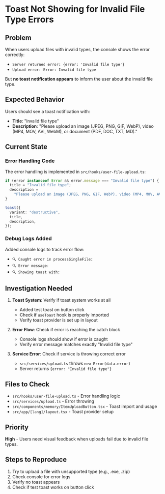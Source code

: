 # Toast Not Showing for Invalid File Type Errors

## Problem

When users upload files with invalid types, the console shows the error correctly:

- `Server returned error: {error: 'Invalid file type'}`
- `Upload error: Error: Invalid file type`

But **no toast notification appears** to inform the user about the invalid file type.

## Expected Behavior

Users should see a toast notification with:

- **Title**: "Invalid file type"
- **Description**: "Please upload an image (JPEG, PNG, GIF, WebP), video (MP4, MOV, AVI, WebM), or document (PDF, DOC, TXT, MD)."

## Current State

### Error Handling Code

The error handling is implemented in `src/hooks/user-file-upload.ts`:

```typescript
if (error instanceof Error && error.message === "Invalid file type") {
  title = "Invalid file type";
  description =
    "Please upload an image (JPEG, PNG, GIF, WebP), video (MP4, MOV, AVI, WebM), or document (PDF, DOC, TXT, MD).";
}

toast({
  variant: "destructive",
  title,
  description,
});
```

### Debug Logs Added

Added console logs to track error flow:

- `🔍 Caught error in processSingleFile:`
- `🔍 Error message:`
- `🔍 Showing toast with:`

## Investigation Needed

1. **Toast System**: Verify if toast system works at all

   - Added test toast on button click
   - Check if `useToast` hook is properly imported
   - Verify toast provider is set up in layout

2. **Error Flow**: Check if error is reaching the catch block

   - Console logs should show if error is caught
   - Verify error message matches exactly "Invalid file type"

3. **Service Error**: Check if service is throwing correct error
   - `src/services/upload.ts` throws `new Error(data.error)`
   - Server returns `{error: "Invalid file type"}`

## Files to Check

- `src/hooks/user-file-upload.ts` - Error handling logic
- `src/services/upload.ts` - Error throwing
- `src/components/memory/ItemUploadButton.tsx` - Toast import and usage
- `src/app/[lang]/layout.tsx` - Toast provider setup

## Priority

**High** - Users need visual feedback when uploads fail due to invalid file types.

## Steps to Reproduce

1. Try to upload a file with unsupported type (e.g., .exe, .zip)
2. Check console for error logs
3. Verify no toast appears
4. Check if test toast works on button click
